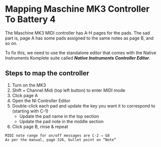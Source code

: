 # Mapping Maschine MK3 Controller To Battery 4

The Maschine MK3 MIDI controller has A-H pages for the pads. The sad part is, page A has some pads assigned to the same notes as page B, and so on.

To fix this, we need to use the standalone editor that comes with the Native Instruments Komplete suite called **_Native Instruments Controller Editor_**.

## Steps to map the controller

1. Turn on the MK3
1. Shift + Channel Midi (top left button) to enter MIDI mode
1. Click page A
1. Open the NI Controller Editor
1. Double-click each pad and update the key you want it to correspond to (starting with C-1)
   - Update the pad name in the top section
   - Update the pad note in the middle section
1. Click page B, rinse & repeat

```
MIDI note range for on/off messages are C-2 ⇒ G8
As per the manual, page 326, bullet point on “Note”
```
